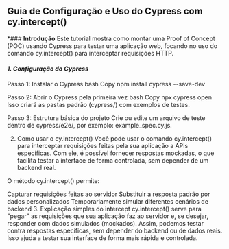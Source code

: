 ##  **Guia de Configuração e Uso do Cypress com cy.intercept()**
*###  **Introdução**
Este tutorial mostra como montar uma Proof of Concept (POC) usando Cypress para testar uma aplicação web, focando no uso do comando cy.intercept() para interceptar requisições HTTP.


#### *1. Configuração do Cypress*
Passo 1: Instalar o Cypress
bash
Copy
npm install cypress --save-dev

Passo 2: Abrir o Cypress pela primeira vez
bash
Copy
npx cypress open
Isso criará as pastas padrão (cypress/) com exemplos de testes.

Passo 3: Estrutura básica do projeto
Crie ou edite um arquivo de teste dentro de cypress/e2e/, por exemplo: example_spec.cy.js.

2. Como usar o cy.intercept()
Você pode usar o comando cy.intercept() para interceptar requisições feitas pela sua aplicação a APIs específicas. Com ele, é possível fornecer respostas mockadas, o que facilita testar a interface de forma controlada, sem depender de um backend real.

O método cy.intercept() permite:

Capturar requisições feitas ao servidor
Substituir a resposta padrão por dados personalizados
Temporariamente simular diferentes cenários de backend
3. Explicação simples do intercept
cy.intercept() serve para "pegar" as requisições que sua aplicação faz ao servidor e, se desejar, responder com dados simulados (mockados). Assim, podemos testar contra respostas específicas, sem depender do backend ou de dados reais. Isso ajuda a testar sua interface de forma mais rápida e controlada.